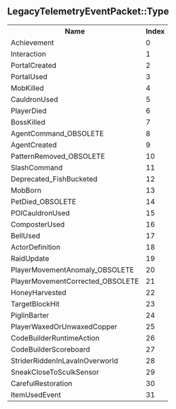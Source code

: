 ## LegacyTelemetryEventPacket::Type

<table><tr><th>Name</th><th>Index</th><tr><td>Achievement</td><td>0</td></tr><tr><td>Interaction</td><td>1</td></tr><tr><td>PortalCreated</td><td>2</td></tr><tr><td>PortalUsed</td><td>3</td></tr><tr><td>MobKilled</td><td>4</td></tr><tr><td>CauldronUsed</td><td>5</td></tr><tr><td>PlayerDied</td><td>6</td></tr><tr><td>BossKilled</td><td>7</td></tr><tr><td>AgentCommand_OBSOLETE</td><td>8</td></tr><tr><td>AgentCreated</td><td>9</td></tr><tr><td>PatternRemoved_OBSOLETE</td><td>10</td></tr><tr><td>SlashCommand</td><td>11</td></tr><tr><td>Deprecated_FishBucketed</td><td>12</td></tr><tr><td>MobBorn</td><td>13</td></tr><tr><td>PetDied_OBSOLETE</td><td>14</td></tr><tr><td>POICauldronUsed</td><td>15</td></tr><tr><td>ComposterUsed</td><td>16</td></tr><tr><td>BellUsed</td><td>17</td></tr><tr><td>ActorDefinition</td><td>18</td></tr><tr><td>RaidUpdate</td><td>19</td></tr><tr><td>PlayerMovementAnomaly_OBSOLETE</td><td>20</td></tr><tr><td>PlayerMovementCorrected_OBSOLETE</td><td>21</td></tr><tr><td>HoneyHarvested</td><td>22</td></tr><tr><td>TargetBlockHit</td><td>23</td></tr><tr><td>PiglinBarter</td><td>24</td></tr><tr><td>PlayerWaxedOrUnwaxedCopper</td><td>25</td></tr><tr><td>CodeBuilderRuntimeAction</td><td>26</td></tr><tr><td>CodeBuilderScoreboard</td><td>27</td></tr><tr><td>StriderRiddenInLavaInOverworld</td><td>28</td></tr><tr><td>SneakCloseToSculkSensor</td><td>29</td></tr><tr><td>CarefulRestoration</td><td>30</td></tr><tr><td>ItemUsedEvent</td><td>31</td></tr></table>